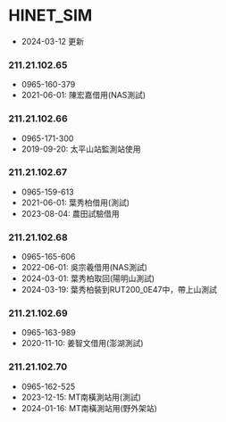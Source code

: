 # HINET_SIM
+ 2024-03-12 更新

### 211.21.102.65
+ 0965-160-379
+ 2021-06-01: 陳宏嘉借用(NAS測試)

### 211.21.102.66
+ 0965-171-300
+ 2019-09-20: 太平山站監測站使用

### 211.21.102.67
+ 0965-159-613
+ 2021-06-01: 葉秀柏借用(測試)
+ 2023-08-04: 農田試驗借用

### 211.21.102.68
+ 0965-165-606
+ 2022-06-01: 吳宗羲借用(NAS測試)
+ 2024-03-01: 葉秀柏取回(陽明山測試)
+ 2024-03-19: 葉秀柏裝到RUT200_0E47中，帶上山測試

### 211.21.102.69
+ 0965-163-989
+ 2020-11-10: 姜智文借用(澎湖測試)

### 211.21.102.70
+ 0965-162-525
+ 2023-12-15: MT南橫測站用(測試)
+ 2024-01-16: MT南橫測站用(野外架站)
